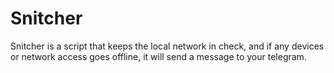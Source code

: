 # Snitcher
Snitcher is a script that keeps the local network in check, and if any devices or network access goes offline, it will send a message to your telegram.
